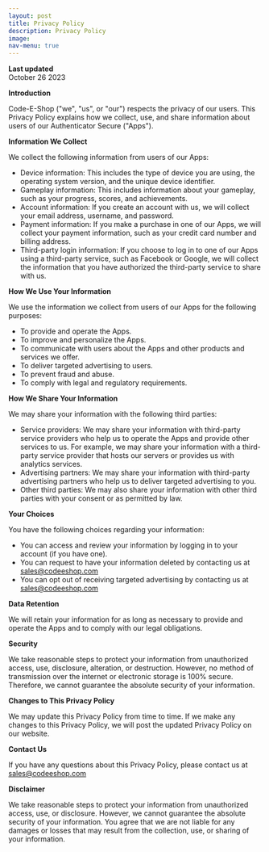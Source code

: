 ```yaml
---
layout: post
title: Privacy Policy
description: Privacy Policy
image: 
nav-menu: true
---
```


**Last updated**  
October 26 2023

**Introduction**

Code-E-Shop ("we", "us", or "our") respects the privacy of our users. This Privacy Policy explains how we collect, use, and share information about users of our Authenticator Secure ("Apps").

**Information We Collect**

We collect the following information from users of our Apps:

* Device information: This includes the type of device you are using, the operating system version, and the unique device identifier.
* Gameplay information: This includes information about your gameplay, such as your progress, scores, and achievements.
* Account information: If you create an account with us, we will collect your email address, username, and password.
* Payment information: If you make a purchase in one of our Apps, we will collect your payment information, such as your credit card number and billing address.
* Third-party login information: If you choose to log in to one of our Apps using a third-party service, such as Facebook or Google, we will collect the information that you have authorized the third-party service to share with us.

**How We Use Your Information**

We use the information we collect from users of our Apps for the following purposes:

* To provide and operate the Apps.
* To improve and personalize the Apps.
* To communicate with users about the Apps and other products and services we offer.
* To deliver targeted advertising to users.
* To prevent fraud and abuse.
* To comply with legal and regulatory requirements.

**How We Share Your Information**

We may share your information with the following third parties:

* Service providers: We may share your information with third-party service providers who help us to operate the Apps and provide other services to us. For example, we may share your information with a third-party service provider that hosts our servers or provides us with analytics services.
* Advertising partners: We may share your information with third-party advertising partners who help us to deliver targeted advertising to you.
* Other third parties: We may also share your information with other third parties with your consent or as permitted by law.

**Your Choices**

You have the following choices regarding your information:

* You can access and review your information by logging in to your account (if you have one).
* You can request to have your information deleted by contacting us at sales@codeeshop.com
* You can opt out of receiving targeted advertising by contacting us at sales@codeeshop.com

**Data Retention**

We will retain your information for as long as necessary to provide and operate the Apps and to comply with our legal obligations.

**Security**

We take reasonable steps to protect your information from unauthorized access, use, disclosure, alteration, or destruction. However, no method of transmission over the internet or electronic storage is 100% secure. Therefore, we cannot guarantee the absolute security of your information.

**Changes to This Privacy Policy**

We may update this Privacy Policy from time to time. If we make any changes to this Privacy Policy, we will post the updated Privacy Policy on our website.

**Contact Us**

If you have any questions about this Privacy Policy, please contact us at sales@codeeshop.com

**Disclaimer**

We take reasonable steps to protect your information from unauthorized access, use, or disclosure. However, we cannot guarantee the absolute security of your information. You agree that we are not liable for any damages or losses that may result from the collection, use, or sharing of your information.